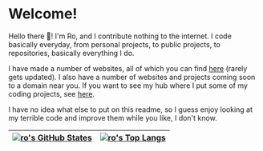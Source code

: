 # Welcome!
Hello there 👋! I'm Ro, and I contribute nothing to the internet. I code basically everyday, from personal projects, to public projects, to repositories, basically everything I do.

I have made a number of websites, all of which you can find [here](https://5qc.github.io/website-list.txt) (rarely gets updated). I also have a number of websites and projects coming soon to a domain near you. If you want to see my hub where I put some of my coding projects, see [here](//www.roc0ast3r.dev).

I have no idea what else to put on this readme, so I guess enjoy looking at my terrible code and improve them while you like, I don't know.

<center>

| [![ro's GitHub States](https://github-readme-stats.vercel.app/api?username=5qc&show_icons=true&theme=default)](https://github.com/anuraghazra/github-readme-stats) | [![ro's Top Langs](https://github-readme-stats.vercel.app/api/top-langs/?username=5qc&layout=compact&theme=default)](https://github.com/anuraghazra/github-readme-stats) |
| - | - |

</center>
